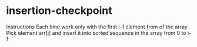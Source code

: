 # insertion-checkpoint
Instructions
Each time work only with the first i-1 element from of the array
Pick element arr[i] and insert it into sorted sequence in the array from 0 to i-1
